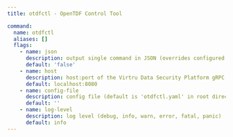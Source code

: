 ```yaml
---
title: otdfctl - OpenTDF Control Tool

command:
  name: otdfctl
  aliases: []
  flags:
    - name: json
      description: output single command in JSON (overrides configured output format)
      default: 'false'
    - name: host
      description: host:port of the Virtru Data Security Platform gRPC server
      default: localhost:8080
    - name: config-file
      description: config file (default is 'otdfctl.yaml' in root directory)
      default: ''
    - name: log-level
      description: log level (debug, info, warn, error, fatal, panic)
      default: info
---
```

